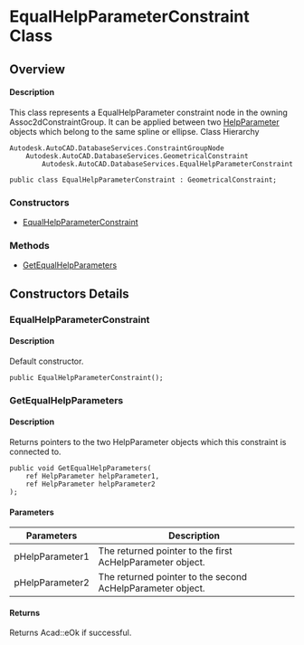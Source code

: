 # EqualHelpParameterConstraint Class

## Overview

#### Description
This class represents a EqualHelpParameter constraint node in the owning Assoc2dConstraintGroup. 
It can be applied between two [HelpParameter](Autodesk_AutoCAD_DatabaseServices_HelpParameter.md "HelpParameter Class") objects which belong to the same spline or ellipse.
Class Hierarchy
```text
Autodesk.AutoCAD.DatabaseServices.ConstraintGroupNode
    Autodesk.AutoCAD.DatabaseServices.GeometricalConstraint
        Autodesk.AutoCAD.DatabaseServices.EqualHelpParameterConstraint
```

```text
public class EqualHelpParameterConstraint : GeometricalConstraint;
```

### Constructors

- [EqualHelpParameterConstraint](#equalhelpparameterconstraint)

### Methods

- [GetEqualHelpParameters](#getequalhelpparameters)


## Constructors Details

### EqualHelpParameterConstraint

#### Description
Default constructor.
```text
public EqualHelpParameterConstraint();
```

### GetEqualHelpParameters

#### Description
Returns pointers to the two HelpParameter objects which this constraint is connected to.
```text
public void GetEqualHelpParameters(
    ref HelpParameter helpParameter1, 
    ref HelpParameter helpParameter2
);
```

#### Parameters
| Parameters | Description |
| --- | --- |
| pHelpParameter1 | The returned pointer to the first AcHelpParameter object. |
| pHelpParameter2 | The returned pointer to the second AcHelpParameter object. |

#### Returns
Returns Acad::eOk if successful.